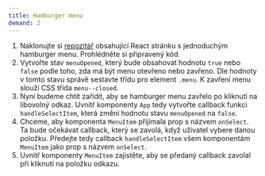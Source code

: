 ```yaml
---
title: Hamburger menu
demand: 2
---
```


1. Naklonujte si [repozitář](https://github.com/podlomar/daweb-react-hamburger) obsahující React stránku s jednoduchým hamburger menu. Prohlédněte si připravený kód.
1. Vytvořte stav `menuOpened`, který bude obsahovat hodnotu `true` nebo `false` podle toho, zda má být menu otevřeno nebo zavřeno. Dle hodnoty v tomto stavu správě sestavte třídu pro element `.menu`. K zavření menu slouží CSS třída `menu--closed`.
1. Nyní budeme chtít zařídit, aby se hamburger menu zavřelo po kliknutí na libovolný odkaz. Uvnitř komponenty `App` tedy vytvořte callback funkci `handleSelectItem`, která změní hodnotu stavu `menuOpened` na `false`.
1. Chceme, aby komponenta `MenuItem` přijímala prop s názvem `onSelect`. Ta bude očekávat callback, který se zavolá, když uživatel vybere danou položku. Předejte tedy callback `handleSelectItem` všem komponentám `MenuItem` jako prop s názvem `onSelect`.
1. Uvnitř komponenty `MenuItem` zajistěte, aby se předaný callback zavolal při kliknutí na položku odkazu.
